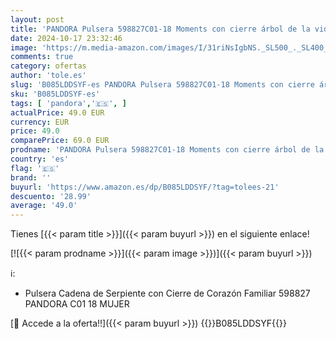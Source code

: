 ```yaml
---
layout: post
title: 'PANDORA Pulsera 598827C01-18 Moments con cierre árbol de la vida.'
date: 2024-10-17 23:32:46
image: 'https://m.media-amazon.com/images/I/31riNsIgbNS._SL500_._SL400_.jpg'
comments: true
category: ofertas
author: 'tole.es'
slug: 'B085LDDSYF-es PANDORA Pulsera 598827C01-18 Moments con cierre árbol de...'
sku: 'B085LDDSYF-es'
tags: [ 'pandora','🇪🇸', ]
actualPrice: 49.0 EUR
currency: EUR
price: 49.0
comparePrice: 69.0 EUR
prodname: 'PANDORA Pulsera 598827C01-18 Moments con cierre árbol de la vida.'
country: 'es'
flag: '🇪🇸'
brand: ''
buyurl: 'https://www.amazon.es/dp/B085LDDSYF/?tag=tolees-21'
descuento: '28.99'
average: '49.0'
---
```


Tienes [{{< param title >}}]({{< param buyurl >}}) en el siguiente enlace!

[![{{< param prodname >}}]({{< param image >}})]({{< param buyurl >}})

ℹ️:

- Pulsera Cadena de Serpiente con Cierre de Corazón Familiar 598827 PANDORA C01 18 MUJER

[🛒 Accede a la oferta!!]({{< param buyurl >}})
{{<world>}}B085LDDSYF{{</world>}}
